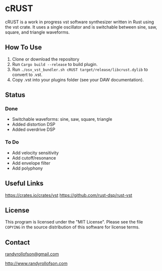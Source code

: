 # cRUST

cRUST is a work in progress vst software synthesizer written in Rust using the vst crate.
It uses a single oscillator and is switchable between sine, saw, square, and triangle waveforms.

## How To Use
1. Clone or download the repository
2. Run `Cargo build --release` to build plugin.
3. Run `./osx_vst_bundler.sh cRUST target/release/libcrust.dylib` to convert to .vst.
4. Copy .vst into your plugins folder (see your DAW documentation).

## Status
### Done
* Switchable waveforms: sine, saw, square, triangle
* Added distortion DSP
* Added overdrive DSP

### To Do
* Add velocity sensitivity
* Add cutoff/resonance
* Add envelope filter
* Add polyphony

## Useful Links
https://crates.io/crates/vst
https://github.com/rust-dsp/rust-vst

## License
This program is licensed under the "MIT License". Please see the file `COPYING` in the source distribution of this software for license terms.

## Contact
randyrollofson@gmail.com

http://www.randyrollofson.com
